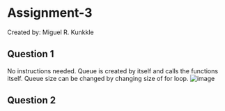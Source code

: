 # Assignment-3
Created by: Miguel R. Kunkkle

Question 1
--------------------------------
No instructions needed. Queue is created by itself and calls the functions itself. Queue size can be changed by changing size of for loop.
![image](https://user-images.githubusercontent.com/98611485/206257536-1208fb43-c99a-4958-a505-3b791e311578.png)

Question 2
--------------------------------
